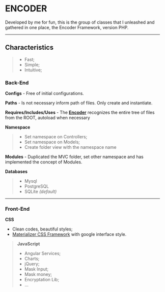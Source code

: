 # **ENCODER**

Developed by me for fun, this is the group of classes that I unleashed and gathered in one place, the Encoder Framework, version PHP.

----------

## Characteristics

> - Fast;
> - Simple;
> - Intuitive;

### **Back-End**
**Configs** - Free of initial configurations.

**Paths** - Is not necessary inform path of files. Only create and instantiate.

**Requires/Includes/Uses** - The [**Encoder**](#) recognizes the entire tree of files from the ROOT, autoload when necessary

**Namespace**
> - Set namespace on Controllers;
> - Set namespace on Models;
> - Create folder view with the namespace name

**Modules** - Duplicated the MVC folder, set other namespace and has implemented the concept of Modules.

**Databases**
> - Mysql
> - PostgreSQL
> - SQLite *(default)*


----------

### **Front-End**

**CSS** 
- Clean codes, beautiful styles;
- [Materializer CSS Framework](http://materializecss.com/) with google interface style.


> **JavaScript** 
> - Angular Services;
> - Charts;
> - jQuery;
> - Mask Input;
> - Mask money;
> - Encryptation Lib;
> - ...
